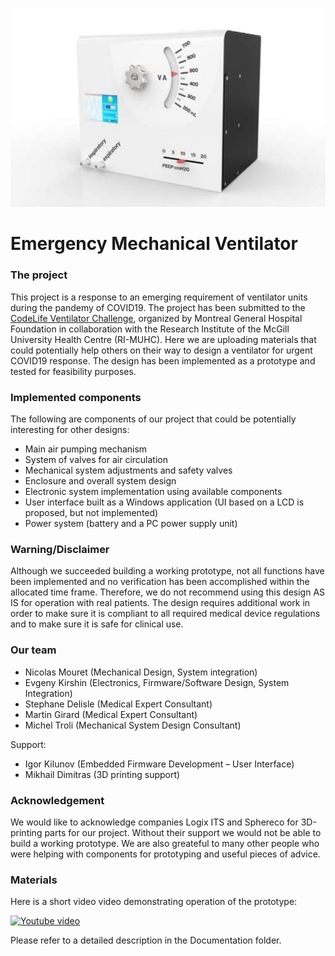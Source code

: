 ![Ventilator Unit Concept](https://github.com/ekirshin/EmergencyMechanicalVentilator/blob/master/images/final_look_concept.png?raw=true)

# Emergency Mechanical Ventilator

### The project
This project is a response to an emerging requirement of ventilator units during the pandemy of COVID19. The project has been submitted to the [CodeLife Ventilator Challenge](https://www.agorize.com/en/challenges/code-life-challenge?t=ijPk3VV2JCbZn0uUJpmVUg), organized by Montreal General Hospital Foundation in collaboration with the Research Institute of the McGill University Health Centre (RI-MUHC). 
Here we are uploading materials that could potentially help others on their way to design a ventilator for urgent COVID19 response. The design has been implemented as a prototype and tested for feasibility purposes. 

### Implemented components
The following are components of our project that could be potentially interesting for other designs:
* Main air pumping mechanism
* System of valves for air circulation
* Mechanical system adjustments and safety valves
* Enclosure and overall system design
* Electronic system implementation using available components
* User interface built as a Windows application (UI based on a LCD is proposed, but not implemented)
* Power system (battery and a PC power supply unit) 

### Warning/Disclaimer
Although we succeeded building a working prototype, not all functions have been implemented and no verification has been accomplished within the allocated time frame. Therefore, we do not recommend using this design AS IS for operation with real patients. The design requires additional work in order to make sure it is compliant to all required medical device regulations and to make sure it is safe for clinical use.

### Our team 
* Nicolas Mouret (Mechanical Design, System integration) 
* Evgeny Kirshin (Electronics, Firmware/Software Design, System Integration) 
* Stephane Delisle (Medical Expert Consultant) 
* Martin Girard (Medical Expert Consultant) 
* Michel Troli (Mechanical System Design Consultant) 

Support: 
* Igor Kilunov (Embedded Firmware Development – User Interface) 
* Mikhail Dimitras (3D printing support)

### Acknowledgement
We would like to acknowledge companies Logix ITS and Sphereco for 3D-printing parts for our project. Without their support we would not be able to build a working prototype.
We are also greateful to many other people who were helping with components for prototyping and useful pieces of advice.

### Materials
Here is a short video video demonstrating operation of the prototype:

[![Youtube video](https://img.youtube.com/vi/-PUkswlvMIQ/mqdefault.jpg)](https://www.youtube.com/watch?v=-PUkswlvMIQ)

Please refer to a detailed description in the Documentation folder. 
